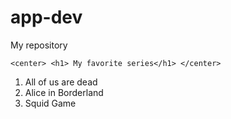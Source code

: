 # app-dev
My repository
<html>
  <head>
  </head>
  <body>
    
    <center> <h1> My favorite series</h1> </center>
   <Ol>
    <li> All of us are dead </li>
    <li> Alice in Borderland </li>
    <li>  Squid Game </li>
     </ol>
  </html>
